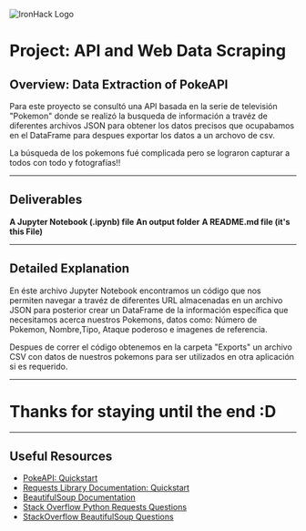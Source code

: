 ![IronHack Logo](https://s3-eu-west-1.amazonaws.com/ih-materials/uploads/upload_d5c5793015fec3be28a63c4fa3dd4d55.png)

# Project: API and Web Data Scraping

## Overview: Data Extraction of PokeAPI

Para este proyecto se consultó una API basada en la serie de televisión "Pokemon" donde se realizó
la busqueda de información a travéz de diferentes archivos JSON para obtener los datos precisos
que ocupabamos en el DataFrame para despues exportar los datos a un archovo de csv.

La búsqueda de los pokemons fué complicada pero se lograron capturar a todos con todo y fotografías!!

---

## Deliverables

**A Jupyter Notebook (.ipynb) file**
**An output folder**
**A README.md file (it's this File)**


---

## Detailed Explanation

En éste archivo Jupyter Notebook encontramos un código que nos permiten navegar a travéz de 
diferentes URL almacenadas en un archivo JSON para posterior crear un DataFrame de la
información específica que necesitamos acerca nuestros Pokemons, datos como: Número de Pokemon, Nombre,Tipo, Ataque poderoso e imagenes de referencia.

Despues de correr el código obtenemos en la carpeta "Exports" un archivo CSV con datos de nuestros pokemons para ser utilizados en otra aplicación si es requerido.

---

# Thanks for staying until the end :D

---

## Useful Resources

* [PokeAPI: Quickstart](https://pokeapi.co/)
* [Requests Library Documentation: Quickstart](http://docs.python-requests.org/en/master/user/quickstart/)
* [BeautifulSoup Documentation](https://www.crummy.com/software/BeautifulSoup/bs4/doc/)
* [Stack Overflow Python Requests Questions](https://stackoverflow.com/questions/tagged/python-requests)
* [StackOverflow BeautifulSoup Questions](https://stackoverflow.com/questions/tagged/beautifulsoup)
